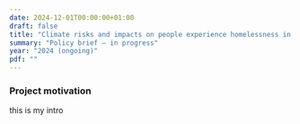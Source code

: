 ```yaml
---
date: 2024-12-01T00:00:00+01:00
draft: false
title: "Climate risks and impacts on people experience homelessness in Las Vegas"
summary: "Policy brief — in progress"
year: "2024 (ongoing)"
pdf: ""
---
```

### Project motivation
this is my intro